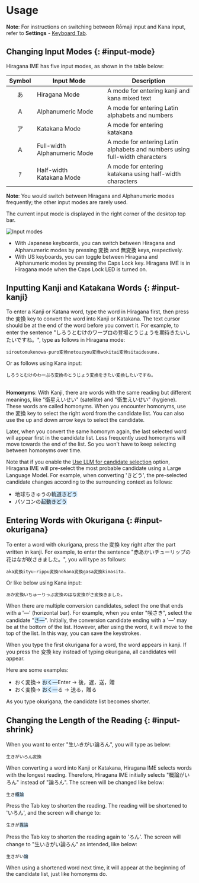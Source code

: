 # Usage

**Note**: For instructions on switching between Rōmaji input and Kana input, refer to **Settings** - [Keyboard Tab](settings.html#layout).

## Changing Input Modes {: #input-mode}

Hiragana IME has five input modes, as shown in the table below:

Symbol | Input Mode | Description
:---:|---|---
あ | Hiragana Mode | A mode for entering kanji and kana mixed text
A | Alphanumeric Mode | A mode for entering Latin alphabets and numbers
ア | Katakana Mode | A mode for entering katakana
Ａ | Full-width <nobr>Alphanumeric Mode</nobr> | A mode for entering Latin alphabets and numbers using full-width characters
ｱ | Half-width <nobr>Katakana Mode</nobr> | A mode for entering katakana using half-width characters

**Note**: You would switch between Hiragana and Alphanumeric modes frequently; the other input modes are rarely used.

The current input mode is displayed in the right corner of the desktop top bar.

![Input modes](../input-modes.gif)

- With Japanese keyboards, you can switch between Hiragana and Alphanumeric modes by pressing <span class='key'>変換</span> and <span class='key'>無変換</span> keys, respectively.
- With US keyboards, you can toggle between Hiragana and Alphanumeric modes by pressing the <span class='key'>Caps Lock</span> key. Hiragana IME is in Hiragana mode when the Caps Lock LED is turned on.

## Inputting Kanji and Katakana Words {: #input-kanji}

To enter a Kanji or Katana word, type the word in Hiragana first, then press the <span class='key'>変換</span> key to convert the word into Kanji or Katakana.
The text cursor should be at the end of the word before you convert it.
For example, to enter the sentence "しろうとむけのワープロの￹登場￺とうじょう￻を￹期待￺きたい￻したいですね。", type as follows in Hiragana mode:

<pre><code>siroutomukenowa-puro<span class='key'>変換</span>notouzyou<span class='key'>変換</span>wokitai<span class='key'>変換</span>sitaidesune.
</code></pre>

Or as follows using Kana input:

<pre><code>しろうとむけのわーぷろ<span class='key'>変換</span>のとうじょう<span class='key'>変換</span>をきたい<span class='key'>変換</span>したいですね。
</code></pre>

<br>**Homonyms**: With Kanji, there are words with the same reading but different meanings, like "￹衛星￺えいせい￻" (satellite) and "￹衛生￺えいせい￻" (hygiene). These words are called homonyms. When you encounter homonyms, use the <span class='key'>変換</span> key to select the right word from the candidate list. You can also use the up and down arrow keys to select the candidate.

Later, when you convert the same homonym again, the last selected word will appear first in the candidate list. Less frequently used homonyms will move towards the end of the list.
So you won't have to keep selecting between homonyms over time.

Note that if you enable the [Use LLM for candidate selection](settings.html#llm) option, Hiragana IME will pre-select the most probable candidate using a Large Language Model.
For example, when converting 'きどう', the pre-selected candidate changes according to the surrounding context as follows:

- ￹地球￺ちきゅう￻の<span style="background-color:#d1eaff">￹軌道￺きどう￻</span>
- パソコンの<span style="background-color:#d1eaff">￹起動￺きどう￻</span>

## Entering Words with Okurigana {: #input-okurigana}

To enter a word with okurigana, press the <span class='key'>変換</span> key right after the part written in kanji. For example, to enter the sentence "￹赤￺あか￻いチューリップの￹花￺はな￻が￹咲￺さ￻きました。", you will type as follows:

<pre><code>aka<span class='key'>変換</span>ityu-rippu<span class='key'>変換</span>nohana<span class='key'>変換</span>gasa<span class='key'>変換</span>kimasita.
</code></pre>

Or like below using Kana input:

<pre><code>あか<span class='key'>変換</span>いちゅーりっぷ<span class='key'>変換</span>のはな<span class='key'>変換</span>がさ<span class='key'>変換</span>きました。
</code></pre>

When there are multiple conversion candidates, select the one that ends with a '―' (horizontal bar). For example, when you enter "￹咲￺さ￻き", select the candidate "<span style="background-color:#d1eaff">さ―</span>".
Initially, the conversion candidate ending with a '―' may be at the bottom of the list. However, after using the word, it will move to the top of the list. In this way, you can save the keystrokes.

When you type the first okurigana for a word, the word appears in kanji.
If you press the <span class='key'>変換</span> key instead of typing okurigana, all candidates will appear.

Here are some examples:

- おく<span class='key'>変換</span>→ <span style="background-color:#d1eaff">おく―</span><span class='key'>Enter</span> → 後，遅，送，贈
- おく<span class='key'>変換</span>→ <span style="background-color:#d1eaff">おく―</span><span class='key'>る</span> → 送る，贈る

As you type okurigana, the candidate list becomes shorter.

## Changing the Length of the Reading {: #input-shrink}

When you want to enter "￹生￺い￻きがい￹論￺ろん￻", you will type as below:

<pre><code>生きがいろん<span class='key'>変換</span></code></pre>

When converting a word into Kanji or Katakana, Hiragana IME selects words with the longest reading. Therefore, Hiragana IME initially selects "￹概論￺がいろん￻" instead of "￹論￺ろん￻". The screen will be changed like below:

<pre><code>生き<span style="background-color:#d1eaff">概論</span></code></pre>

Press the <span class='key'>Tab</span> key to shorten the reading. The reading will be shortened to 'いろん', and the screen will change to:

<pre><code>生きが<span style="background-color:#d1eaff">異論</span></code></pre>

Press the <span class='key'>Tab</span> key to shorten the reading again to 'ろん'. The screen will change to "￹生￺い￻きがい￹論￺ろん￻" as intended, like below:

<pre><code>生きがい<span style="background-color:#d1eaff">論</span></code></pre>

When using a shortened word next time, it will appear at the beginning of the candidate list, just like homonyms do.
